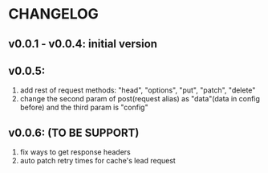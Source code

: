 # CHANGELOG

## v0.0.1 - v0.0.4: initial version

## v0.0.5:
1. add rest of request methods: "head", "options", "put", "patch", "delete"
2. change the second param of post(request alias) as "data"(data in config before) and the third param is "config"

## v0.0.6: (TO BE SUPPORT)
1. fix ways to get response headers
2. auto patch retry times for cache's lead request
